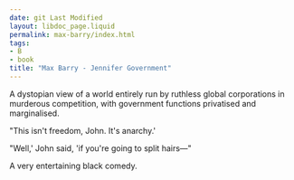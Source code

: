 ```yaml
---
date: git Last Modified
layout: libdoc_page.liquid
permalink: max-barry/index.html
tags:
- B
- book
title: "Max Barry - Jennifer Government"
---
```


A dystopian view of a  world entirely run by ruthless global corporations in murderous competition,  with government functions privatised and marginalised.

"This  isn't freedom, John. It's anarchy.'

"Well,'  John said, 'if you're going to split hairs—"

A very entertaining black  comedy.